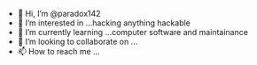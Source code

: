 - 👋 Hi, I’m @paradox142
- 👀 I’m interested in ...hacking anything hackable 
- 🌱 I’m currently learning ...computer software and maintainance
- 💞️ I’m looking to collaborate on ...
- 📫 How to reach me ...

<!---
paradox142/paradox142 is a ✨ special ✨ repository because its `README.md` (this file) appears on your GitHub profile.
You can click the Preview link to take a look at your changes.
--->
